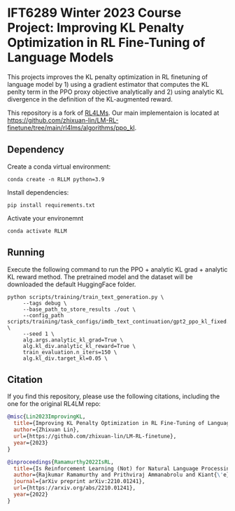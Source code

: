 # IFT6289 Winter 2023 Course Project: Improving KL Penalty Optimization in RL Fine-Tuning of Language Models


This projects improves the KL penalty optimization in RL finetuning of language model by 1) using a gradient estimator that computes the KL penlty term in the PPO proxy
objective analytically and 2) using analytic KL divergence in the definition of the KL-augmented reward.

This repository is a fork of [RL4LMs](https://github.com/allenai/RL4LMs). Our main implementaion is located at https://github.com/zhixuan-lin/LM-RL-finetune/tree/main/rl4lms/algorithms/ppo_kl.

## Dependency

Create a conda virtual environment:

```
conda create -n RLLM python=3.9
```

Install dependencies:

```
pip install requirements.txt
```

Activate your environemnt

```
conda activate RLLM
```


## Running

Execute the following command to run the PPO + analytic KL grad + analytic KL reward method. The pretrained model and the dataset will be downloaded the default HuggingFace folder.

```
python scripts/training/train_text_generation.py \
     --tags debug \
     --base_path_to_store_results ./out \
     --config_path scripts/training/task_configs/imdb_text_continuation/gpt2_ppo_kl_fixed.yml \
     --seed 1 \
     alg.args.analytic_kl_grad=True \
     alg.kl_div.analytic_kl_reward=True \
     train_evaluation.n_iters=150 \
     alg.kl_div.target_kl=0.05 \
```



## Citation


If you find this repository, please use the following citations, including the one for the original RL4LM repo:


```bibtex
@misc{Lin2023ImprovingKL,
  title={Improving KL Penalty Optimization in RL Fine-Tuning of Language Models},
  author={Zhixuan Lin},
  url={https://github.com/zhixuan-lin/LM-RL-finetune},
  year={2023}
}
```

```bibtex
@inproceedings{Ramamurthy2022IsRL,
  title={Is Reinforcement Learning (Not) for Natural Language Processing?: Benchmarks, Baselines, and Building Blocks for Natural Language Policy Optimization},
  author={Rajkumar Ramamurthy and Prithviraj Ammanabrolu and Kiant{\'e} Brantley and Jack Hessel and Rafet Sifa and Christian Bauckhage and Hannaneh Hajishirzi and Yejin Choi},
  journal={arXiv preprint arXiv:2210.01241},
  url={https://arxiv.org/abs/2210.01241},
  year={2022}
}
```

